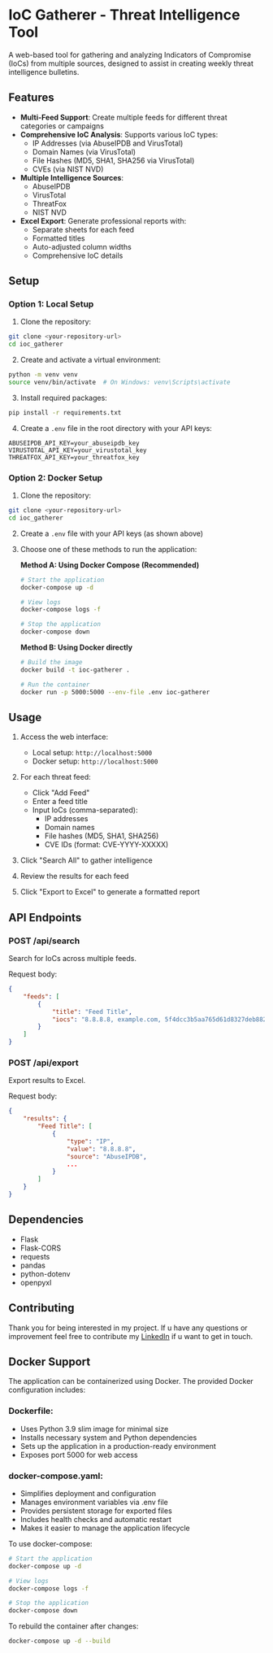 # IoC Gatherer - Threat Intelligence Tool

A web-based tool for gathering and analyzing Indicators of Compromise (IoCs) from multiple sources, designed to assist in creating weekly threat intelligence bulletins.

## Features

- **Multi-Feed Support**: Create multiple feeds for different threat categories or campaigns
- **Comprehensive IoC Analysis**: Supports various IoC types:
  - IP Addresses (via AbuseIPDB and VirusTotal)
  - Domain Names (via VirusTotal)
  - File Hashes (MD5, SHA1, SHA256 via VirusTotal)
  - CVEs (via NIST NVD)
- **Multiple Intelligence Sources**:
  - AbuseIPDB
  - VirusTotal
  - ThreatFox
  - NIST NVD
- **Excel Export**: Generate professional reports with:
  - Separate sheets for each feed
  - Formatted titles
  - Auto-adjusted column widths
  - Comprehensive IoC details

## Setup

### Option 1: Local Setup

1. Clone the repository:
```bash
git clone <your-repository-url>
cd ioc_gatherer
```

2. Create and activate a virtual environment:
```bash
python -m venv venv
source venv/bin/activate  # On Windows: venv\Scripts\activate
```

3. Install required packages:
```bash
pip install -r requirements.txt
```

4. Create a `.env` file in the root directory with your API keys:
```
ABUSEIPDB_API_KEY=your_abuseipdb_key
VIRUSTOTAL_API_KEY=your_virustotal_key
THREATFOX_API_KEY=your_threatfox_key
```

### Option 2: Docker Setup

1. Clone the repository:
```bash
git clone <your-repository-url>
cd ioc_gatherer
```

2. Create a `.env` file with your API keys (as shown above)

3. Choose one of these methods to run the application:

   **Method A: Using Docker Compose (Recommended)**
   ```bash
   # Start the application
   docker-compose up -d

   # View logs
   docker-compose logs -f

   # Stop the application
   docker-compose down
   ```

   **Method B: Using Docker directly**
   ```bash
   # Build the image
   docker build -t ioc-gatherer .

   # Run the container
   docker run -p 5000:5000 --env-file .env ioc-gatherer
   ```

## Usage

1. Access the web interface:
   - Local setup: `http://localhost:5000`
   - Docker setup: `http://localhost:5000`

2. For each threat feed:
   - Click "Add Feed"
   - Enter a feed title
   - Input IoCs (comma-separated):
     - IP addresses
     - Domain names
     - File hashes (MD5, SHA1, SHA256)
     - CVE IDs (format: CVE-YYYY-XXXXX)

3. Click "Search All" to gather intelligence

4. Review the results for each feed

5. Click "Export to Excel" to generate a formatted report

## API Endpoints

### POST /api/search
Search for IoCs across multiple feeds.

Request body:
```json
{
    "feeds": [
        {
            "title": "Feed Title",
            "iocs": "8.8.8.8, example.com, 5f4dcc3b5aa765d61d8327deb882cf99, CVE-2023-12345"
        }
    ]
}
```

### POST /api/export
Export results to Excel.

Request body:
```json
{
    "results": {
        "Feed Title": [
            {
                "type": "IP",
                "value": "8.8.8.8",
                "source": "AbuseIPDB",
                ...
            }
        ]
    }
}
```

## Dependencies

- Flask
- Flask-CORS
- requests
- pandas
- python-dotenv
- openpyxl

## Contributing
Thank you for being interested in my project. 
If u have any questions or improvement feel free to contribute
my [LinkedIn](https://www.linkedin.com/in/aladghm/) if u want to get in touch.

## Docker Support
The application can be containerized using Docker. The provided Docker configuration includes:

### Dockerfile:
- Uses Python 3.9 slim image for minimal size
- Installs necessary system and Python dependencies
- Sets up the application in a production-ready environment
- Exposes port 5000 for web access

### docker-compose.yaml:
- Simplifies deployment and configuration
- Manages environment variables via .env file
- Provides persistent storage for exported files
- Includes health checks and automatic restart
- Makes it easier to manage the application lifecycle

To use docker-compose:
```bash
# Start the application
docker-compose up -d

# View logs
docker-compose logs -f

# Stop the application
docker-compose down
```

To rebuild the container after changes:
```bash
docker-compose up -d --build
```
